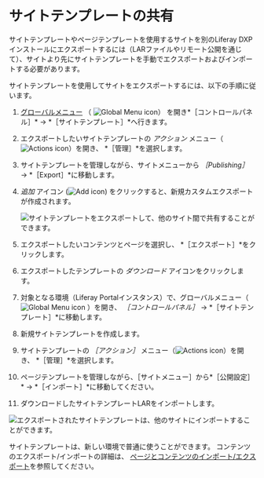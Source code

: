 # サイトテンプレートの共有

サイトテンプレートやページテンプレートを使用するサイトを別のLiferay DXPインストールにエクスポートするには（LARファイルやリモート公開を通じて）、サイトより先にサイトテンプレートを手動でエクスポートおよびインポートする必要があります。

サイトテンプレートを使用してサイトをエクスポートするには、以下の手順に従います。

1. [グローバルメニュー](../../getting-started/navigating-dxp.md) （ ![Global Menu icon](../../images/icon-applications-menu.png)） を開き*［コントロールパネル］* &rarr; *［サイトテンプレート］*へ行きます。

1. エクスポートしたいサイトテンプレートの *アクション* メニュー（![Actions icon](../../images/icon-actions.png)）を開き、 *［管理］*を選択します。

1. サイトテンプレートを管理しながら、サイトメニューから *［Publishing］* &rarr; *［Export］*に移動します。

1. *追加* アイコン (![Add icon](../../images/icon-add.png)) をクリックすると、新規カスタムエクスポートが作成されます。

    ![サイトテンプレートをエクスポートして、他のサイト間で共有することができます。](./sharing-site-templates/images/01.png)

1. エクスポートしたいコンテンツとページを選択し、 *［エクスポート］*をクリックします。

1. エクスポートしたテンプレートの *ダウンロード* アイコンをクリックします。

1. 対象となる環境（Liferay Portalインスタンス）で、グローバルメニュー（ ![Global Menu icon](../../images/icon-applications-menu.png) ）を開き、 *［コントロールパネル］* &rarr; *［サイトテンプレート］*に移動します。

1. 新規サイトテンプレートを作成します。

1. サイトテンプレートの *［アクション］* メニュー（![Actions icon](../../images/icon-actions.png)）を開き、 *［管理］*を選択します。

1. ページテンプレートを管理しながら、［サイトメニュー］から*［公開設定］* &rarr; *［インポート］*に移動してください。

1. ダウンロードしたサイトテンプレートLARをインポートします。

![エクスポートされたサイトテンプレートは、他のサイトにインポートすることができます。](./sharing-site-templates/images/02.png)

サイトテンプレートは、新しい環境で普通に使うことができます。 コンテンツのエクスポート/インポートの詳細は、 [ページとコンテンツのインポート/エクスポート](./importing-exporting-pages-and-content.md)を参照してください。

